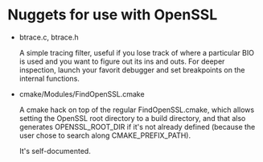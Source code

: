 Nuggets for use with OpenSSL
============================

-   btrace.c, btrace.h

    A simple tracing filter, useful if you lose track of where a
    particular BIO is used and you want to figure out its ins and
    outs.  For deeper inspection, launch your favorit debugger and
    set breakpoints on the internal functions.

-   cmake/Modules/FindOpenSSL.cmake

    A cmake hack on top of the regular FindOpenSSL.cmake, which allows
    setting the OpenSSL root directory to a build directory, and that
    also generates OPENSSL_ROOT_DIR if it's not already defined
    (because the user chose to search along CMAKE_PREFIX_PATH).

    It's self-documented.
